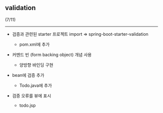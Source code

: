 
<h2>validation</h2>


(7/11)


---


* 검증과 관련된 starter 프로젝트 import => spring-boot-starter-validation
  * pom.xml에 추가
  

* 커멘드 빈 (form backing object) 개념 사용
  * 양방향 바인딩 구현


* bean에 검증 추가 
  * Todo.java에 추가


* 검증 오류를 뷰에 표시 
  * todo.jsp 